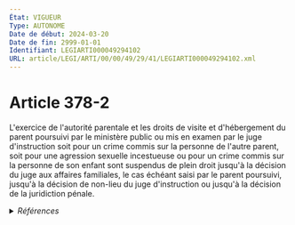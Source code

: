 ```yaml
---
État: VIGUEUR
Type: AUTONOME
Date de début: 2024-03-20
Date de fin: 2999-01-01
Identifiant: LEGIARTI000049294102
URL: article/LEGI/ARTI/00/00/49/29/41/LEGIARTI000049294102.xml
---
```


<h1>Article 378-2</h1>

L'exercice de l'autorité parentale et les droits de visite et d'hébergement du
parent poursuivi par le ministère public ou mis en examen par le juge
d'instruction soit pour un crime commis sur la personne de l'autre parent, soit
pour une agression sexuelle incestueuse ou pour un crime commis sur la personne
de son enfant sont suspendus de plein droit jusqu'à la décision du juge aux
affaires familiales, le cas échéant saisi par le parent poursuivi, jusqu'à la
décision de non-lieu du juge d'instruction ou jusqu'à la décision de la
juridiction pénale.


<details>
  <summary><em>Références</em></summary>

  <h2>Articles faisant référence à l'article</h2>
  
  <ul>
    <li>
      <a href="https://legal.tricoteuses.fr//redirection/LEGIARTI000049291812?vers=git&vers=legifrance">LOI n° 2024-233 du 18 mars 2024 visant à mieux protéger et accompagner les enfants victimes et covictimes de violences intrafamiliales - article 1 ENTIEREMENT_MODIF</a> MODIFIE source
    </li>
  </ul>
  
  <h2>Références faites par l'article</h2>
  
  <ul>
    <li>
      2020-12-21 CITATION cible <a href="https://legal.tricoteuses.fr//redirection/LEGIARTI000042724453?vers=git&vers=legifrance">Décret n° 2020-1640 du 21 décembre 2020 renforçant l'efficacité des procédures pénales et les droits de victimes - article 11 ENTIEREMENT_MODIF</a>
    </li>
    <li>
      2024-03-18 MODIFIE cible <a href="https://legal.tricoteuses.fr//redirection/LEGIARTI000049291812?vers=git&vers=legifrance">LOI n° 2024-233 du 18 mars 2024 visant à mieux protéger et accompagner les enfants victimes et covictimes de violences intrafamiliales - article 1 ENTIEREMENT_MODIF</a>
    </li>
    <li>
      2024-03-18 CITATION cible <a href="https://legal.tricoteuses.fr//redirection/LEGIARTI000049291812?vers=git&vers=legifrance">LOI n° 2024-233 du 18 mars 2024 visant à mieux protéger et accompagner les enfants victimes et covictimes de violences intrafamiliales - article 1 ENTIEREMENT_MODIF</a>
    </li>
    <li>
      2999-01-01 CITATION cible <a href="https://legal.tricoteuses.fr//redirection/LEGIARTI000045883097?vers=git&vers=legifrance">Code de procédure pénale - article D158 AUTONOME VIGUEUR, en vigueur depuis le 2022-06-09</a>
    </li>
    <li>
      2999-01-01 CITATION cible <a href="https://legal.tricoteuses.fr//redirection/LEGIARTI000042726346?vers=git&vers=legifrance">Code de procédure pénale - article D403 AUTONOME MODIFIE, en vigueur du 2020-12-24 au 2022-06-09</a>
    </li>
  </ul>
</details>
